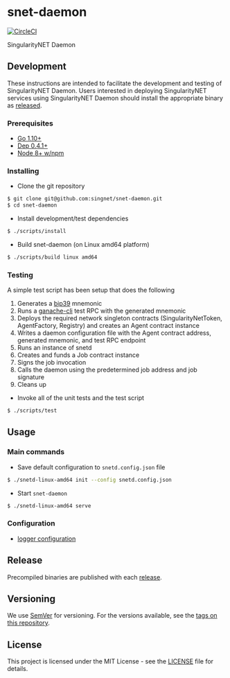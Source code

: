 # snet-daemon

[![CircleCI](https://circleci.com/gh/singnet/snet-daemon.svg?style=svg)](https://circleci.com/gh/singnet/snet-daemon)

SingularityNET Daemon

## Development

These instructions are intended to facilitate the development and testing of SingularityNET Daemon. Users interested in
deploying SingularityNET services using SingularityNET Daemon should install the appropriate binary as
[released](#release).

### Prerequisites

* [Go 1.10+](https://golang.org/dl/)
* [Dep 0.4.1+](https://github.com/golang/dep#installation)
* [Node 8+ w/npm](https://nodejs.org/en/download/)

### Installing

* Clone the git repository
```bash
$ git clone git@github.com:singnet/snet-daemon.git
$ cd snet-daemon
```

* Install development/test dependencies
```bash
$ ./scripts/install
```

* Build snet-daemon (on Linux amd64 platform)
```bash
$ ./scripts/build linux amd64
```

### Testing

A simple test script has been setup that does the following
1. Generates a [bip39](https://github.com/bitcoin/bips/blob/master/bip-0039.mediawiki) mnemonic
2. Runs a [ganache-cli](https://github.com/trufflesuite/ganache-cli) test RPC with the generated mnemonic
3. Deploys the required network singleton contracts (SingularityNetToken, AgentFactory, Registry) and
creates an Agent contract instance
4. Writes a daemon configuration file with the Agent contract address, generated mnemonic, and test RPC endpoint
5. Runs an instance of snetd
6. Creates and funds a Job contract instance
7. Signs the job invocation
8. Calls the daemon using the predetermined job address and job signature
9. Cleans up

* Invoke all of the unit tests and the test script
```bash
$ ./scripts/test
```

## Usage

### Main commands

* Save default configuration to ```snetd.config.json``` file
```bash
$ ./snetd-linux-amd64 init --config snetd.config.json
```

* Start ```snet-daemon```
```bash
$ ./snetd-linux-amd64 serve
```

### Configuration

* [logger configuration](./logger/README.md)

## Release

Precompiled binaries are published with each [release](https://github.com/singnet/snet-daemon/releases).

## Versioning

We use [SemVer](http://semver.org/) for versioning. For the versions available, see the
[tags on this repository](https://github.com/singnet/snet-daemon/tags). 

## License

This project is licensed under the MIT License - see the
[LICENSE](https://github.com/singnet/snet-daemon/blob/master/LICENSE) file for details.
